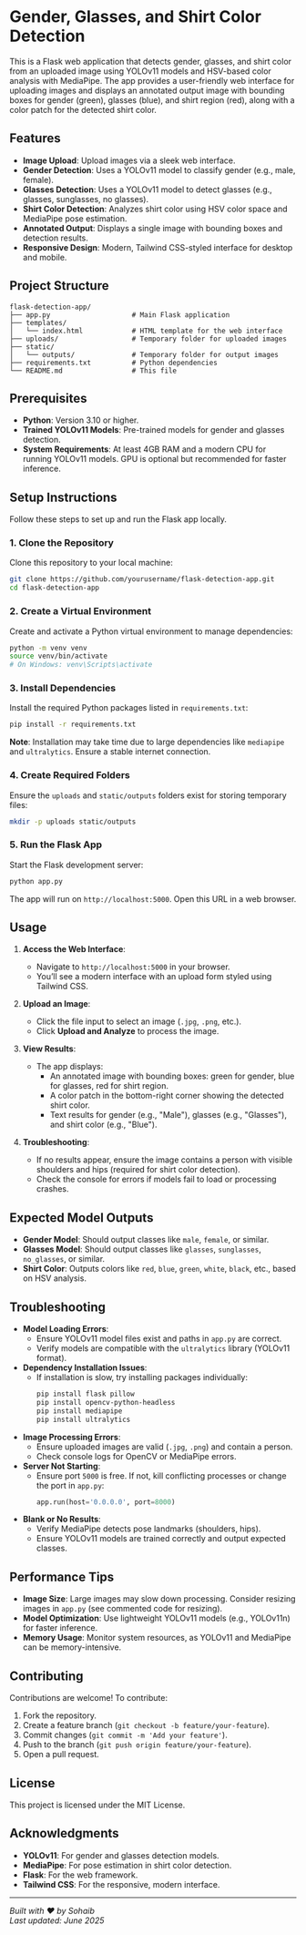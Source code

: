 # Gender, Glasses, and Shirt Color Detection

This is a Flask web application that detects gender, glasses, and shirt color from an uploaded image using YOLOv11 models and HSV-based color analysis with MediaPipe. The app provides a user-friendly web interface for uploading images and displays an annotated output image with bounding boxes for gender (green), glasses (blue), and shirt region (red), along with a color patch for the detected shirt color.

## Features
- **Image Upload**: Upload images via a sleek web interface.
- **Gender Detection**: Uses a YOLOv11 model to classify gender (e.g., male, female).
- **Glasses Detection**: Uses a YOLOv11 model to detect glasses (e.g., glasses, sunglasses, no glasses).
- **Shirt Color Detection**: Analyzes shirt color using HSV color space and MediaPipe pose estimation.
- **Annotated Output**: Displays a single image with bounding boxes and detection results.
- **Responsive Design**: Modern, Tailwind CSS-styled interface for desktop and mobile.

## Project Structure
```
flask-detection-app/
├── app.py                    # Main Flask application
├── templates/
│   └── index.html            # HTML template for the web interface
├── uploads/                  # Temporary folder for uploaded images
├── static/
│   └── outputs/              # Temporary folder for output images
├── requirements.txt          # Python dependencies
└── README.md                 # This file
```

## Prerequisites
- **Python**: Version 3.10 or higher.
- **Trained YOLOv11 Models**: Pre-trained models for gender and glasses detection.
- **System Requirements**: At least 4GB RAM and a modern CPU for running YOLOv11 models. GPU is optional but recommended for faster inference.

## Setup Instructions
Follow these steps to set up and run the Flask app locally.

### 1. Clone the Repository
Clone this repository to your local machine:
```bash
git clone https://github.com/yourusername/flask-detection-app.git
cd flask-detection-app
```

### 2. Create a Virtual Environment
Create and activate a Python virtual environment to manage dependencies:
```bash
python -m venv venv
source venv/bin/activate  
# On Windows: venv\Scripts\activate
```

### 3. Install Dependencies
Install the required Python packages listed in `requirements.txt`:
```bash
pip install -r requirements.txt
```

**Note**: Installation may take time due to large dependencies like `mediapipe` and `ultralytics`. Ensure a stable internet connection.

### 4. Create Required Folders
Ensure the `uploads` and `static/outputs` folders exist for storing temporary files:
```bash
mkdir -p uploads static/outputs
```

### 5. Run the Flask App
Start the Flask development server:
```bash
python app.py
```
The app will run on `http://localhost:5000`. Open this URL in a web browser.

## Usage
1. **Access the Web Interface**:
   - Navigate to `http://localhost:5000` in your browser.
   - You’ll see a modern interface with an upload form styled using Tailwind CSS.

2. **Upload an Image**:
   - Click the file input to select an image (`.jpg`, `.png`, etc.).
   - Click **Upload and Analyze** to process the image.

3. **View Results**:
   - The app displays:
     - An annotated image with bounding boxes: green for gender, blue for glasses, red for shirt region.
     - A color patch in the bottom-right corner showing the detected shirt color.
     - Text results for gender (e.g., "Male"), glasses (e.g., "Glasses"), and shirt color (e.g., "Blue").

4. **Troubleshooting**:
   - If no results appear, ensure the image contains a person with visible shoulders and hips (required for shirt color detection).
   - Check the console for errors if models fail to load or processing crashes.

## Expected Model Outputs
- **Gender Model**: Should output classes like `male`, `female`, or similar.
- **Glasses Model**: Should output classes like `glasses`, `sunglasses`, `no_glasses`, or similar.
- **Shirt Color**: Outputs colors like `red`, `blue`, `green`, `white`, `black`, etc., based on HSV analysis.

## Troubleshooting
- **Model Loading Errors**:
  - Ensure YOLOv11 model files exist and paths in `app.py` are correct.
  - Verify models are compatible with the `ultralytics` library (YOLOv11 format).
- **Dependency Installation Issues**:
  - If installation is slow, try installing packages individually:
    ```bash
    pip install flask pillow
    pip install opencv-python-headless
    pip install mediapipe
    pip install ultralytics
    ```
- **Image Processing Errors**:
  - Ensure uploaded images are valid (`.jpg`, `.png`) and contain a person.
  - Check console logs for OpenCV or MediaPipe errors.
- **Server Not Starting**:
  - Ensure port `5000` is free. If not, kill conflicting processes or change the port in `app.py`:
    ```python
    app.run(host='0.0.0.0', port=8000)
    ```
- **Blank or No Results**:
  - Verify MediaPipe detects pose landmarks (shoulders, hips).
  - Ensure YOLOv11 models are trained correctly and output expected classes.

## Performance Tips
- **Image Size**: Large images may slow down processing. Consider resizing images in `app.py` (see commented code for resizing).
- **Model Optimization**: Use lightweight YOLOv11 models (e.g., YOLOv11n) for faster inference.
- **Memory Usage**: Monitor system resources, as YOLOv11 and MediaPipe can be memory-intensive.

## Contributing
Contributions are welcome! To contribute:
1. Fork the repository.
2. Create a feature branch (`git checkout -b feature/your-feature`).
3. Commit changes (`git commit -m 'Add your feature'`).
4. Push to the branch (`git push origin feature/your-feature`).
5. Open a pull request.

## License
This project is licensed under the MIT License.

## Acknowledgments
- **YOLOv11**: For gender and glasses detection models.
- **MediaPipe**: For pose estimation in shirt color detection.
- **Flask**: For the web framework.
- **Tailwind CSS**: For the responsive, modern interface.

---
*Built with ❤️ by Sohaib*  
*Last updated: June 2025*
